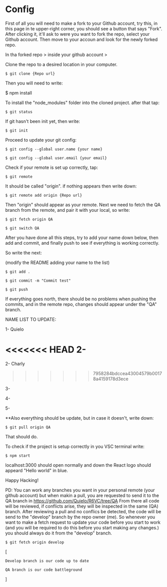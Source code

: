 # Config

First of all you will need to make a fork to your Github account,
try this, in this page in te upper-right corner, you should see a button that says "Fork".
After clicking it, it'll ask to were you want to fork the repo, select your Github
account.
Then move to your accoun and look for the newly forked repo.

In tha forked repo > inside your github account >

Clone the repo to a desired location in your computer.

    $ git clone {Repo url}

Then you will need to write:

$ npm install

To install the "node_modules" folder into the cloned project.
after that tap:

    $ git status

If git hasn't been init yet, then write:

    $ git init

Proceed to update your git config:

    $ git config --global user.name {your name}

    $ git config --global user.email {your email}

Check if your remote is set up correctly, tap:

    $ git remote

It should be called "origin".
if nothing appears then write down:

    $ git remote add origin {Repo url}

Then "origin" should appear as your remote.
Next we need to fetch the QA branch from the remote,
and pair it with your local, so write:

    $ git fetch origin QA

    $ git switch QA

After you have done all this steps, try to add your name down below,
then add and commit, and finally push to see if everything is working
correctly.

So write the next:

(modify the README adding your name to the list)

    $ git add .

    $ git commit -m "Commit test"

    $ git push

If everything goes north, there should be no problems when pushing the
commits, and in the remote repo, changes should appear under the
"QA" branch.

NAME LIST TO UPDATE:

1- Quielo

<<<<<<< HEAD
2-
=======
2- Charly
>>>>>>> 7958284bdccea43004579b00178a4159178d3ece

3-

4-

5-

\*\*Also everything should be update, but in case it doesn't, write down:

    $ git pull origin QA

That should do.

To check if the project is setup correctly in you VSC terminal write:

    $ npm start

localhost:3000 should open normally and down the React logo should appeard
"Hello world" in blue.

Happy Hacking!

PD: You can work any branches you want in your personal remote (your github account)
but when makin a pull, you are requested to send it to the QA branch in
https://github.com/Quielo/R6VC/tree/QA
From there all code will be reviewed, if conflicts arise, they will be inspected in the same (QA) branch.
After reviewing a pull and no conflics be detected, the code will be send to the "develop" branch by the
repo owner (me). So whenever you want to make a fetch request to update your code before you start to work
(and you will be required to do this before you start making any changes.) you should always do it from
the "develop" branch.

    $ git fetch origin develop

[

    Develop branch is our code up to date

    QA branch is our code battleground

]
